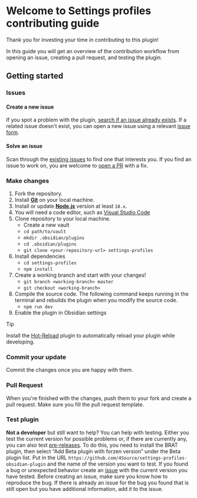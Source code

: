 # Welcome to Settings profiles contributing guide
Thank you for investing your time in contributing to this plugin! 

In this guide you will get an overview of the contribution workflow from opening an issue, creating a pull request, and testing the plugin.

## Getting started
### Issues
#### Create a new issue
If you spot a problem with the plugin, [search if an issue already exists](https://github.com/4Source/settings-profiles-obsidian-plugin/issues). If a related issue doesn't exist, you can open a new issue using a relevant [issue form](https://github.com/4Source/settings-profiles-obsidian-plugin/issues/new/choose).

#### Solve an issue
Scan through the [existing issues](https://github.com/4Source/settings-profiles-obsidian-plugin/issues) to find one that interests you. If you find an issue to work on, you are welcome to [open a PR](#pull-request) with a fix.

### Make changes 
1. Fork the repository.
2. Install [**Git**](https://git-scm.com/) on your local machine.
3. Install or update [**Node.js**](https://nodejs.org/en) version  at least `18.x`. 
4. You will need a code editor, such as [Visual Studio Code](https://code.visualstudio.com/)
5. Clone repository to your local machine.
    - Create a new vault 
    - ``cd path/to/vault``
    - ``mkdir .obsidian/plugins``
    - ``cd .obsidian/plugins``
    - ``git clone <your-repository-url> settings-profiles``
6. Install dependencies
    - ``cd settings-profiles``
    - ``npm install``
7. Create a working branch and start with your changes!
    - ``git branch <working-branch> master``
    - ``git checkout <working-branch>``
8. Compile the source code. The following command keeps running in the terminal and rebuilds the plugin when you modify the source code.
    - ``npm run dev``
9. Enable the plugin in Obsidian settings
> [!TIP]  
> Install the [Hot-Reload](https://github.com/pjeby/hot-reload) plugin to automatically reload your plugin while developing.

### Commit your update
Commit the changes once you are happy with them. 

### Pull Request
When you're finished with the changes, push them to your fork and create a pull request. Make sure you fill the pull request template. 

### Test plugin
**Not a developer** but still want to help? You can help with testing. Either you test the current version for possible problems or, if there are currently any, you can also test [pre-releases](https://github.com/4Source/settings-profiles-obsidian-plugin/releases). To do this, you need to install the BRAT plugin, then select “Add Beta plugin with forzen version” under the Beta plugin list. Put in the URL ``https://github.com/4Source/settings-profiles-obsidian-plugin`` and the name of the version you want to test. If you found a bug or unexpected behavior create an [issue](#create-a-new-issue) with the current version you have tested. Before creating an issue, make sure you know how to reproduce the bug. If there is already an issue for the bug you found that is still open but you have additional information, add it to the issue.